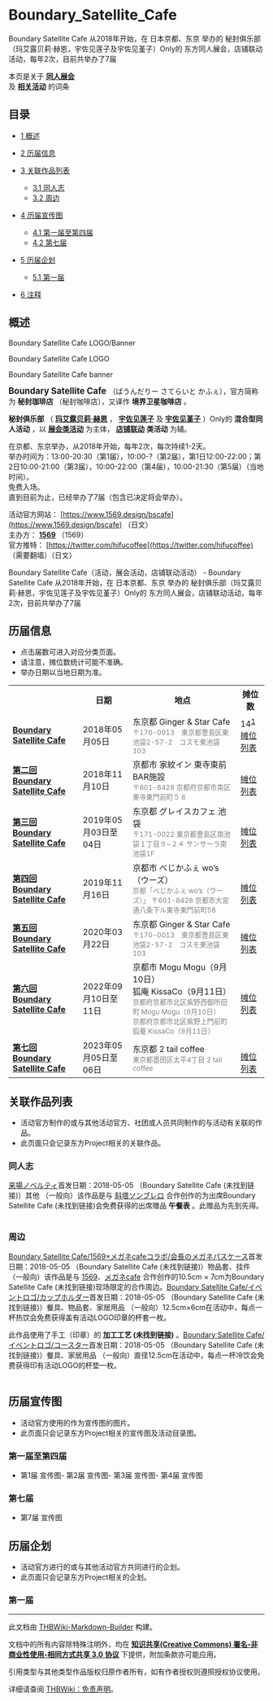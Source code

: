 # Boundary_Satellite_Cafe

<!-- source html: G:\repos\THBWiki-Markdown-Builder\THBWikiMarkdown\Temp\main\e\eb\ns0%3ABoundary_Satellite_Cafe.html -->

Boundary Satellite Cafe 从2018年开始，在 日本京都、东京 举办的 秘封俱乐部（玛艾露贝莉·赫恩，宇佐见莲子及宇佐见堇子）Only的 东方同人展会，店铺联动活动，每年2次，目前共举办了7届

本页是关于 **[同人展会](./同人展会.md#展会类活动)**   
及 **[相关活动](./相关活动.md)** 的词条

## 目录

- [1 概述](#概述)
- [2 历届信息](#历届信息)
- [3 关联作品列表](#关联作品列表)

  - [3.1 同人志](#同人志)
  - [3.2 周边](#周边)



- [4 历届宣传图](#历届宣传图)

  - [4.1 第一届至第四届](#第一届至第四届)
  - [4.2 第七届](#第七届)



- [5 历届企划](#历届企划)

  - [5.1 第一届](#第一届)



- [6 注释](#注释)





## 概述



  
Boundary Satellite Cafe LOGO/Banner
  


[](./文件-Boundary_Satellite_Cafe_LOGO.png.md)

Boundary Satellite Cafe LOGO


[](./文件-Boundary_Satellite_Cafe_banner.jpg.md)
Boundary Satellite Cafe banner




  
<big> **Boundary Satellite Cafe** </big>（ばうんだりー さてらいと かふぇ），官方简称为 **秘封珈琲店** （秘封咖啡店），又译作 **境界卫星咖啡店** 。  
  
  
  
  
 **秘封俱乐部** （ **[玛艾露贝莉·赫恩](./玛艾露贝莉·赫恩.md)** ， **[宇佐见莲子](./宇佐见莲子.md)** 及 **[宇佐见堇子](./宇佐见堇子.md)** ）Only的 **混合型同人活动** ，以 **[展会类活动](./展会类活动.md#展会类活动)** 为主体， **[店铺联动](./店铺联动类活动.md#店铺联动类活动)**  **类活动** 为辅。  
  
在京都、东京举办，从2018年开始，每年2次，每次持续1-2天。  
举办时间为：13:00-20:30（第1届），10:00-?（第2届），第1日12:00-22:00；第2日10:00-21:00（第3届），10:00-22:00（第4届），10:00-21:30（第5届）（当地时间）。  
免费入场。  
直到目前为止，已经举办了7届（包含已决定将会举办）。  
  
  
  
  
活动官方网站： [https://www.1569.design/bscafe](https://www.1569.design/bscafe) （日文）  
主办方： **[1569](./1569.md)** （1569）  
官方推特： [https://twitter.com/hifucoffee](https://twitter.com/hifucoffee) （需要翻墙）（日文）  
  
Boundary Satellite Cafe（活动，展会活动，店铺联动活动） - Boundary Satellite Cafe 从2018年开始，在 日本京都、东京 举办的 秘封俱乐部（玛艾露贝莉·赫恩，宇佐见莲子及宇佐见堇子）Only的 东方同人展会，店铺联动活动，每年2次，目前共举办了7届

## 历届信息
- 点击届数可进入对应分类页面。
- 请注意，摊位数统计可能不准确。
- 举办日期以当地日期为准。


<table>
<tbody><tr><th> </th><th>日期</th><th>地点</th><th>摊位数</th></tr>
<tr><td id="1"><b><a href="/展会作品列表?e=Boundary+Satellite+Cafe%231">Boundary Satellite Cafe</a></b></td><td id="ev-1">2018年05月05日</td><td>东京都 Ginger &amp; Star Cafe<br><small><span style="color:grey;">〒170-0013　東京都豊島区東池袋2-57-2　コスモ東池袋103</span></small></td><td>14<sup id="cite_ref-1" class="reference"><a href="#cite_note-1">1</a></sup><br><a href="./Boundary_Satellite_Cafe-第1届摊位.md" title="Boundary Satellite Cafe/第1届摊位">摊位列表</a></td></tr>
<tr><td id="2"><b><a href="/展会作品列表?e=Boundary+Satellite+Cafe%232">第二回 Boundary Satellite Cafe</a></b></td><td id="ev-2">2018年11月10日</td><td>京都市 家紋イン 東寺東前 BAR施設<br><small><span style="color:grey;">〒601-8428 京都府京都市南区東寺東門前町５８</span></small></td><td><br><a href="./Boundary_Satellite_Cafe-第2届摊位.md" title="Boundary Satellite Cafe/第2届摊位">摊位列表</a></td></tr>
<tr><td id="3"><b><a href="/展会作品列表?e=Boundary+Satellite+Cafe%233">第三回 Boundary Satellite Cafe</a></b></td><td id="ev-3">2019年05月03日至04日</td><td>东京都 グレイスカフェ 池袋<br><small><span style="color:grey;">〒171-0022 東京都豊島区南池袋１丁目９−２４ サンサーラ南池袋1F</span></small></td><td><br><a href="./Boundary_Satellite_Cafe-第3届摊位.md" title="Boundary Satellite Cafe/第3届摊位">摊位列表</a></td></tr>
<tr><td id="4"><b><a href="/展会作品列表?e=Boundary+Satellite+Cafe%234">第四回 Boundary Satellite Cafe</a></b></td><td id="ev-4">2019年11月16日</td><td>京都市 べじかふぇ wo’s（ウーズ）<br><small><span style="color:grey;">京都「べじかふぇ wo’s（ウーズ）」 〒601-8428 京都市大宮通八条下ル東寺東門前町58</span></small></td><td><br><a href="/index.php?title=Boundary_Satellite_Cafe/%E7%AC%AC4%E5%B1%8A%E6%91%8A%E4%BD%8D&amp;action=edit&amp;redlink=1" class="new" title="Boundary Satellite Cafe/第4届摊位（页面不存在）">摊位列表</a></td></tr>
<tr><td id="5"><b><a href="/展会作品列表?e=Boundary+Satellite+Cafe%235">第五回 Boundary Satellite Cafe</a></b></td><td id="ev-5">2020年03月22日</td><td>东京都 Ginger &amp; Star Cafe<br><small><span style="color:grey;">〒170-0013　東京都豊島区東池袋2-57-2　コスモ東池袋103</span></small></td><td><br><a href="/index.php?title=Boundary_Satellite_Cafe/%E7%AC%AC5%E5%B1%8A%E6%91%8A%E4%BD%8D&amp;action=edit&amp;redlink=1" class="new" title="Boundary Satellite Cafe/第5届摊位（页面不存在）">摊位列表</a></td></tr>
<tr><td id="6"><b><a href="/展会作品列表?e=Boundary+Satellite+Cafe%236">第六回 Boundary Satellite Cafe</a></b></td><td id="ev-6">2022年09月10日至11日</td><td>京都市 Mogu Mogu（9月10日）<br>狐庵 KissaCo（9月11日）<br><small><span style="color:grey;">京都府京都市北区紫野西御所田町 Mogu Mogu（9月10日）<br>京都府京都市北区紫野上門前町 狐菴 KissaCo（9月11日）</span></small></td><td><br><a href="/index.php?title=Boundary_Satellite_Cafe/%E7%AC%AC6%E5%B1%8A%E6%91%8A%E4%BD%8D&amp;action=edit&amp;redlink=1" class="new" title="Boundary Satellite Cafe/第6届摊位（页面不存在）">摊位列表</a></td></tr>
<tr><td id="7"><b><a href="/展会作品列表?e=Boundary+Satellite+Cafe%237">第七回 Boundary Satellite Cafe</a></b></td><td id="ev-7">2023年05月05日至06日</td><td>东京都 2 tail coffee<br><small><span style="color:grey;">東京都墨田区太平4丁目 2 tail coffee</span></small></td><td><br><a href="/index.php?title=Boundary_Satellite_Cafe/%E7%AC%AC7%E5%B1%8A%E6%91%8A%E4%BD%8D&amp;action=edit&amp;redlink=1" class="new" title="Boundary Satellite Cafe/第7届摊位（页面不存在）">摊位列表</a></td></tr>
</tbody></table>



## 关联作品列表
- 活动官方制作的或与其他活动官方、社团或人员共同制作的与活动有关联的作品。
- 此页面只会记录东方Project相关的关联作品。


### 同人志
[](./来場ノベルティ.md)[来場ノベルティ](./来場ノベルティ.md)首发日期：2018-05-05 （Boundary Satellite Cafe (未找到链接)）其他 （一般向）该作品是与 [斜塔ソンブレロ](./斜塔ソンブレロ.md) 合作创作的为出席Boundary Satellite Cafe (未找到链接)会免费获得的出席赠品 **午餐表** 。此赠品为先到先得。
<table><style data-mw-deduplicate="TemplateStyles:r686458">.mw-parser-output .simple_work{display:grid;min-height:calc(120px + 0.5rem);grid-template-columns:calc(120px + 0.5rem)1fr;grid-template-rows:auto 1fr;grid-template-areas:"cover title""cover props";overflow:hidden}.mw-parser-output .simple_work-cover{grid-area:cover;align-self:center;justify-self:center;overflow:hidden;max-width:100%;max-height:100%;padding:0.25rem;word-break:break-all}.mw-parser-output .simple_work-cover a.new{display:block;text-align:center;padding:0.25rem}.mw-parser-output .simple_work-title{grid-area:title;margin-top:0.25rem;padding-left:0.25rem;font-weight:bold}.mw-parser-output .simple_work-props{grid-area:props;padding-left:0.25rem}.mw-parser-output .simple_work-prop{margin:0.125rem 0}</style>
</table>



### 周边
[](./Boundary_Satellite_Cafe-1569×メガネcafeコラボ-会長のメガネパスケース.md)[Boundary Satellite Cafe/1569×メガネcafeコラボ/会長のメガネパスケース](./Boundary_Satellite_Cafe-1569×メガネcafeコラボ-会長のメガネパスケース.md)首发日期：2018-05-05 （Boundary Satellite Cafe (未找到链接)）物品套、​挂件 （一般向）该作品是与 [1569](./1569.md)、​[メガネcafe](./メガネcafe.md) 合作创作的10.5cm × 7cm为Boundary Satellite Cafe (未找到链接)现场限定的合作周边。[](./Boundary_Satellite_Cafe-イベントロゴ-カップホルダー.md)[Boundary Satellite Cafe/イベントロゴ/カップホルダー](./Boundary_Satellite_Cafe-イベントロゴ-カップホルダー.md)首发日期：2018-05-05 （Boundary Satellite Cafe (未找到链接)）餐具、​物品套、​家居用品 （一般向）12.5cm×6cm在活动中，每点一杯热饮会免费获得盖有活动LOGO印章的杯套一枚。  

此作品使用了手工（印章）的 **加工工艺 (未找到链接)** 。[](./Boundary_Satellite_Cafe-イベントロゴ-コースター.md)[Boundary Satellite Cafe/イベントロゴ/コースター](./Boundary_Satellite_Cafe-イベントロゴ-コースター.md)首发日期：2018-05-05 （Boundary Satellite Cafe (未找到链接)）餐具、​家居用品 （一般向）直径12.5cm在活动中，每点一杯冷饮会免费获得印有活动LOGO的杯垫一枚。
<table><link rel="mw-deduplicated-inline-style" href="mw-data:TemplateStyles:r686458">

<link rel="mw-deduplicated-inline-style" href="mw-data:TemplateStyles:r686458">

<link rel="mw-deduplicated-inline-style" href="mw-data:TemplateStyles:r686458">
</table>



## 历届宣传图
- 活动官方使用的作为宣传图的图片。
- 此页面只会记录东方Project相关的宣传图及活动目录图。


### 第一届至第四届
- [](./文件-Boundary_Satellite_Cafe1.jpg.md)第1届 宣传图- [](./文件-Boundary_Satellite_Cafe2.jpg.md)第2届 宣传图- [](./文件-Boundary_Satellite_Cafe3.jpg.md)第3届 宣传图- [](./文件-Boundary_Satellite_Cafe4.jpg.md)第4届 宣传图


### 第七届
- [](./文件-Boundary_Satellite_Cafe7.jpg.md)第7届 宣传图


## 历届企划
- 活动官方进行的或与其他活动官方共同进行的企划。
- 此页面只会记录东方Project相关的企划。


### 第一届

[^cite_note-1]: 为参加的社团数，可能不是准确的摊位数。

  
  






---

此文档由 [THBWiki-Markdown-Builder](https://github.com/Delsin-Yu/THBWiki-Markdown-Builder) 构建。

文档中的所有内容除特殊注明外，均在 [**知识共享(Creative Commons) 署名-非商业性使用-相同方式共享 3.0 协议**](https://creativecommons.org/licenses/by-sa/3.0/deed.zh-hans) 下提供，附加条款亦可能应用。

引用类型与其他类型作品版权归原作者所有，如有作者授权则遵照授权协议使用。

详细请查阅 [THBWiki：免责声明](https://thbwiki.cc/THBWiki:%E5%85%8D%E8%B4%A3%E5%A3%B0%E6%98%8E)。


